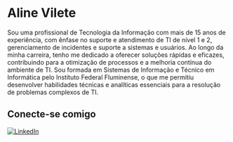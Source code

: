 # Aline Vilete #

Sou uma profissional de Tecnologia da Informação com mais de 15 anos de experiência, com ênfase no suporte e atendimento de TI de nível 1 e 2, gerenciamento de incidentes e suporte a sistemas e usuários. Ao longo da minha carreira, tenho me dedicado a oferecer soluções rápidas e eficazes, contribuindo para a otimização de processos e a melhoria contínua do ambiente de TI.
Sou formada em Sistemas de Informação e Técnico em Informática pelo Instituto Federal Fluminense, o que me permitiu desenvolver habilidades técnicas e analíticas essenciais para a resolução de problemas complexos de TI.
## Conecte-se comigo ##

[![LinkedIn](https://img.shields.io/badge/LinkedIn-0077B5?style=for-the-badge&logo=linkedin&logoColor=white)](https://www.linkedin.com/in/alinevilete/)
